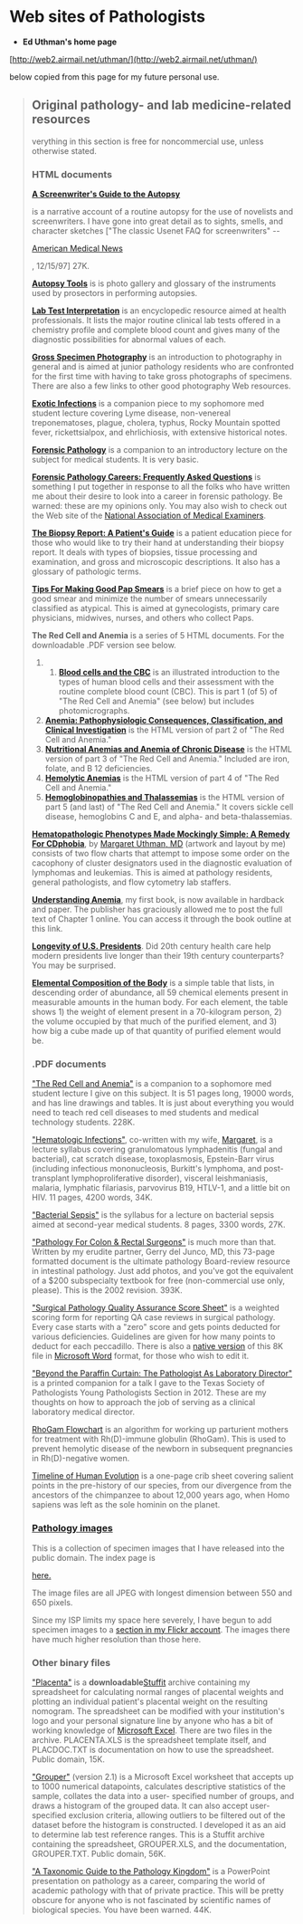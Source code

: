 # Web sites of Pathologists

* **Ed Uthman's home page**

[http://web2.airmail.net/uthman/](http://web2.airmail.net/uthman/)

below copied from this page for my future personal use.

> ## Original pathology- and lab medicine-related resources
>
> verything in this section is free for noncommercial use, unless otherwise stated.
>
> ### HTML documents
>
> [**A Screenwriter's Guide to the Autopsy**](http://web2.airmail.net/uthman/Autop.html)
>
> is a narrative account of a routine autopsy for the use of novelists and screenwriters. I have gone into great detail as to sights, smells, and character sketches \["The classic Usenet FAQ for screenwriters" --
>
> [American Medical News](http://www.ama-assn.org/amednews/index.htm)
>
> , 12/15/97\] 27K.
>
> [**Autopsy Tools**](http://web2.airmail.net/uthman/autopsy_tools.html) is is photo gallery and glossary of the instruments used by prosectors in performing autopsies.
>
> [**Lab Test Interpretation**](http://web2.airmail.net/uthman/lab_test.html) is an encyclopedic resource aimed at health professionals. It lists the major routine clinical lab tests offered in a chemistry profile and complete blood count and gives many of the diagnostic possibilities for abnormal values of each.
>
> [**Gross Specimen Photography**](http://web2.airmail.net/uthman/gross_photo.html) is an introduction to photography in general and is aimed at junior pathology residents who are confronted for the first time with having to take gross photographs of specimens. There are also a few links to other good photography Web resources.
>
> [**Exotic Infections**](http://web2.airmail.net/uthman/exotic_infections.html) is a companion piece to my sophomore med student lecture covering Lyme disease, non-venereal treponematoses, plague, cholera, typhus, Rocky Mountain spotted fever, rickettsialpox, and ehrlichiosis, with extensive historical notes.
>
> [**Forensic Pathology**](http://web2.airmail.net/uthman/forensic_path.html) is a companion to an introductory lecture on the subject for medical students. It is very basic.
>
> [**Forensic Pathology Careers: Frequently Asked Questions**](http://web2.airmail.net/uthman/forensic_career.html) is something I put together in response to all the folks who have written me about their desire to look into a career in forensic pathology. Be warned: these are my opinions only. You may also wish to check out the Web site of the [National Association of Medical Examiners](http://WWW.TheNAME.org/medical_detective.htm).
>
> [**The Biopsy Report: A Patient's Guide**](http://web2.airmail.net/uthman/biopsy.html) is a patient education piece for those who would like to try their hand at understanding their biopsy report. It deals with types of biopsies, tissue processing and examination, and gross and microscopic descriptions. It also has a glossary of pathologic terms.
>
> [**Tips For Making Good Pap Smears**](http://web2.airmail.net/uthman/pap_tips.html) is a brief piece on how to get a good smear and minimize the number of smears unnecessarily classified as atypical. This is aimed at gynecologists, primary care physicians, midwives, nurses, and others who collect Paps.
>
> **The Red Cell and Anemia** is a series of 5 HTML documents. For the downloadable .PDF version see below.
>
> 1. 1. [**Blood cells and the CBC**](http://web2.airmail.net/uthman/blood_cells.html) is an illustrated introduction to the types of human blood cells and their assessment with the routine complete blood count \(CBC\). This is part 1 \(of 5\) of "The Red Cell and Anemia" \(see below\) but includes photomicrographs.
> 2. [**Anemia: Pathophysiologic Consequences, Classification, and Clinical Investigation**](http://web2.airmail.net/uthman/anemia/anemia.html) is the HTML version of part 2 of "The Red Cell and Anemia."
> 3. [**Nutritional Anemias and Anemia of Chronic Disease**](http://web2.airmail.net/uthman/nutritional_anemia/nutritional_anemia.html) is the HTML version of part 3 of "The Red Cell and Anemia." Included are iron, folate, and B 12 deficiencies.
> 4. [**Hemolytic Anemias**](http://web2.airmail.net/uthman/hemolytic_anemia/hemolytic_anemia.html) is the HTML version of part 4 of "The Red Cell and Anemia."
> 5. [**Hemoglobinopathies and Thalassemias**](http://web2.airmail.net/uthman/hemoglobinopathy/hemoglobinopathy.html) is the HTML version of part 5 \(and last\) of "The Red Cell and Anemia." It covers sickle cell disease, hemoglobins C and E, and alpha- and beta-thalassemias.
>
> [**Hematopathologic Phenotypes Made Mockingly Simple: A Remedy For CDphobia**](http://web2.airmail.net/uthman/cdphobia/cdphobia.html), by [Margaret Uthman, MD](http://dpalm.med.uth.tmc.edu/faculty/bios/uthman/uthman.html) \(artwork and layout by me\) consists of two flow charts that attempt to impose some order on the cacophony of cluster designators used in the diagnostic evaluation of lymphomas and leukemias. This is aimed at pathology residents, general pathologists, and flow cytometry lab staffers.
>
> [**Understanding Anemia**](http://web2.airmail.net/uthman/unanemia/unanemia_outline.html), my first book, is now available in hardback and paper. The publisher has graciously allowed me to post the full text of Chapter 1 online. You can access it through the book outline at this link.
>
> [**Longevity of U.S. Presidents**](http://web2.airmail.net/uthman/pres_longev.html). Did 20th century health care help modern presidents live longer than their 19th century counterparts? You may be surprised.
>
> [**Elemental Composition of the Body**](http://web2.airmail.net/uthman/elements_of_body.html) is a simple table that lists, in descending order of abundance, all 59 chemical elements present in measurable amounts in the human body. For each element, the table shows 1\) the weight of element present in a 70-kilogram person, 2\) the volume occupied by that much of the purified element, and 3\) how big a cube made up of that quantity of purified element would be.
>
> ### .PDF documents
>
> ["The Red Cell and Anemia"](http://web2.airmail.net/uthman/pdf_documents/redcell.pdf) is a companion to a sophomore med student lecture I give on this subject. It is 51 pages long, 19000 words, and has line drawings and tables. It is just about everything you would need to teach red cell diseases to med students and medical technology students. 228K.
>
> ["Hematologic Infections"](http://web2.airmail.net/uthman/pdf_documents/heme_infections.pdf), co-written with my wife, [Margaret](http://dpalm.med.uth.tmc.edu/faculty/bios/uthman/uthman.html), is a lecture syllabus covering granulomatous lymphadenitis \(fungal and bacterial\), cat scratch disease, toxoplasmosis, Epstein-Barr virus \(including infectious mononucleosis, Burkitt's lymphoma, and post-transplant lymphoproliferative disorder\), visceral leishmaniasis, malaria, lymphatic filariasis, parvovirus B19, HTLV-1, and a little bit on HIV. 11 pages, 4200 words, 34K.
>
> ["Bacterial Sepsis"](http://web2.airmail.net/uthman/pdf_documents/sepsis.pdf) is the syllabus for a lecture on bacterial sepsis aimed at second-year medical students. 8 pages, 3300 words, 27K.
>
> ["Pathology For Colon & Rectal Surgeons"](http://web2.airmail.net/uthman/pdf_documents/colorect.pdf) is much more than that. Written by my erudite partner, Gerry del Junco, MD, this 73-page formatted document is the ultimate pathology Board-review resource in intestinal pathology. Just add photos, and you've got the equivalent of a $200 subspecialty textbook for free \(non-commercial use only, please\). This is the 2002 revision. 393K.
>
> ["Surgical Pathology Quality Assurance Score Sheet"](http://web2.airmail.net/uthman/pdf_documents/qa_score_sheet.pdf) is a weighted scoring form for reporting QA case reviews in surgical pathology. Every case starts with a "zero" score and gets points deducted for various deficiencies. Guidelines are given for how many points to deduct for each peccadillo. There is also a [native version](http://web2.airmail.net/uthman/QASCORE.DOC) of this 8K file in [Microsoft Word](http://www.microsoft.com/word/) format, for those who wish to edit it.
>
> ["Beyond the Paraffin Curtain: The Pathologist As Laboratory Director"](http://web2.airmail.net/uthman/pdf_documents/beyond_paraffin_curtain.pdf) is a printed companion for a talk I gave to the Texas Society of Pathologists Young Pathologists Section in 2012. These are my thoughts on how to approach the job of serving as a clinical laboratory medical director.
>
> [RhoGam Flowchart](http://web2.airmail.net/uthman/RhoGam_Flowchart_2012.pdf) is an algorithm for working up parturient mothers for treatment with Rh\(D\)-immune globulin \(RhoGam\). This is used to prevent hemolytic disease of the newborn in subsequent pregnancies in Rh\(D\)-negative women.
>
> [Timeline of Human Evolution](http://web2.airmail.net/uthman/Timeline%20of%20Human%20Evolution.pdf) is a one-page crib sheet covering salient points in the pre-history of our species, from our divergence from the ancestors of the chimpanzee to about 12,000 years ago, when Homo sapiens was left as the sole hominin on the planet.
>
> ### [Pathology images](http://web2.airmail.net/uthman/specimens/index.html)
>
> This is a collection of specimen images that I have released into the public domain. The index page is
>
> [here.](http://web2.airmail.net/uthman/specimens/index.html)
>
> The image files are all JPEG with longest dimension between 550 and 650 pixels.
>
> Since my ISP limits my space here severely, I have begun to add specimen images to a [section in my Flickr account](http://www.flickr.com/photos/euthman/sets/72057594114099781/). The images there have much higher resolution than those here.
>
> ### Other binary files
>
> ["Placenta"](http://web2.airmail.net/uthman/placenta.sit) is a **downloadable**[Stuffit](http://www.aladdinsys.com/consumer/expander1.html) archive containing my spreadsheet for calculating normal ranges of placental weights and plotting an individual patient's placental weight on the resulting nomogram. The spreadsheet can be modified with your institution's logo and your personal signature line by anyone who has a bit of working knowledge of [Microsoft Excel](http://www.microsoft.com/office/excel/default.asp). There are two files in the archive. PLACENTA.XLS is the spreadsheet template itself, and PLACDOC.TXT is documentation on how to use the spreadsheet. Public domain, 15K.
>
> ["Grouper"](http://web2.airmail.net/uthman/grouper.sit) \(version 2.1\) is a Microsoft Excel worksheet that accepts up to 1000 numerical datapoints, calculates descriptive statistics of the sample, collates the data into a user- specified number of groups, and draws a histogram of the grouped data. It can also accept user-specified exclusion criteria, allowing outliers to be filtered out of the dataset before the histogram is constructed. I developed it as an aid to determine lab test reference ranges. This is a Stuffit archive containing the spreadsheet, GROUPER.XLS, and the documentation, GROUPER.TXT. Public domain, 56K.
>
> ["A Taxonomic Guide to the Pathology Kingdom"](http://web2.airmail.net/uthman/pthcreer.ppt) is a PowerPoint presentation on pathology as a career, comparing the world of academic pathology with that of private practice. This will be pretty obscure for anyone who is not fascinated by scientific names of biological species. You have been warned. 44K.


